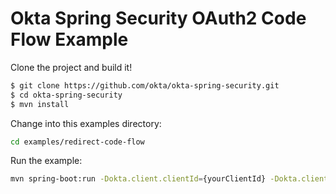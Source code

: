 Okta Spring Security OAuth2 Code Flow Example
=============================================

Clone the project and build it!

```bash
$ git clone https://github.com/okta/okta-spring-security.git
$ cd okta-spring-security
$ mvn install
```

Change into this examples directory:

```bash
cd examples/redirect-code-flow
```

Run the example:
```bash
mvn spring-boot:run -Dokta.client.clientId={yourClientId} -Dokta.client.clientSecret={yourClientSecret} -Dokta.issuer={yourOktaIssuerUrl} 
```
